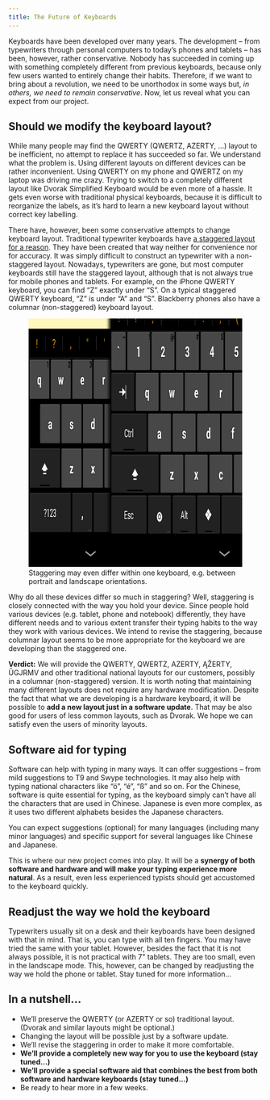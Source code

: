 ```yaml
---
title: The Future of Keyboards
---
```

Keyboards have been developed over many years. The development – from typewriters through personal computers to today’s phones and tablets – has been, however, rather conservative. Nobody has succeeded in coming up with something completely different from previous keyboards, because only few users wanted to entirely change their habits. Therefore, if we want to bring about a revolution, we need to be unorthodox in some ways but, *in others, we need to remain conservative*. Now, let us reveal what you can expect from our project.

## Should we modify the keyboard layout?

While many people may find the QWERTY (QWERTZ, AZERTY, …) layout to be inefficient, no attempt to replace it has succeeded so far. We understand what the problem is. Using different layouts on different devices can be rather inconvenient. Using QWERTY on my phone and QWERTZ on my laptop was driving me crazy. Trying to switch to a completely different layout like Dvorak Simplified Keyboard would be even more of a hassle. It gets even worse with traditional physical keyboards, because it is difficult to reorganize the labels, as it’s hard to learn a new keyboard layout without correct key labelling.

There have, however, been some conservative attempts to change keyboard layout. Traditional typewriter keyboards have [a staggered layout for a reason](https://ux.stackexchange.com/questions/40390/why-are-keyboard-keys-staggered/40403#40403). They have been created that way neither for convenience nor for accuracy. It was simply difficult to construct an typewriter with a non-staggered layout. Nowadays, typewriters are gone, but most computer keyboards still have the staggered layout, although that is not always true for mobile phones and tablets. For example, on the iPhone QWERTY keyboard, you can find “Z” exactly under “S”. On a typical staggered QWERTY keyboard, “Z” is under “A” and “S”. Blackberry phones also have a columnar (non-staggered) keyboard layout.

<figure>
	<img src="staggering.png" height="492" width="797" alt="Example of staggering" class="img-responsive">
	<figcaption>Staggering may even differ within one keyboard, e.g. between portrait and landscape orientations.</figcaption>
</figure>

Why do all these devices differ so much in staggering? Well, staggering is closely connected with the way you hold your device. Since people hold various devices (e.g. tablet, phone and notebook) differently, they have different needs and to various extent transfer their typing habits to the way they work with various devices. We intend to revise the staggering, because columnar layout seems to be more appropriate for the keyboard we are developing than the staggered one.


**Verdict:** We will provide the QWERTY, QWERTZ, AZERTY, ĄŽERTY, ŪGJRMV and other traditional national layouts for our customers, possibly in a columnar (non-staggered) version. It is worth noting that maintaining many different layouts does not require any hardware modification. Despite the fact that what we are developing is a hardware keyboard, it will be possible to **add a new layout just in a software update**. That may be also good for users of less common layouts, such as Dvorak. We hope we can satisfy even the users of minority layouts.

## Software aid for typing

Software can help with typing in many ways. It can offer suggestions – from mild suggestions to T9 and Swype technologies. It may also help with typing national characters like “ö”, “é”, “ß” and so on. For the Chinese, software is quite essential for typing, as the keyboard simply can’t have all the characters that are used in Chinese. Japanese is even more complex, as it uses two different alphabets besides the Japanese characters.

You can expect suggestions (optional) for many languages (including many minor languages) and specific support for several languages like Chinese and Japanese.

This is where our new project comes into play. It will be a **synergy of both software and hardware and will make your typing experience more natural**. As a result, even less experienced typists should get accustomed to the keyboard quickly.

## Readjust the way we hold the keyboard

Typewriters usually sit on a desk and their keyboards have been designed with that in mind. That is, you can type with all ten fingers. You may have tried the same with your tablet. However, besides the fact that it is not always possible, it is not practical with 7" tablets. They are too small, even in the landscape mode. This, however, can be changed by readjusting the way we hold the phone or tablet. Stay tuned for more information…

## In a nutshell…

* We’ll preserve the QWERTY (or AZERTY or so) traditional layout. (Dvorak and similar layouts might be optional.)
* Changing the layout will be possible just by a software update.
* We’ll revise the staggering in order to make it more comfortable.
* **We’ll provide a completely new way for you to use the keyboard (stay tuned…)**
* **We’ll provide a special software aid that combines the best from both software and hardware keyboards (stay tuned…)**
* Be ready to hear more in a few weeks.
